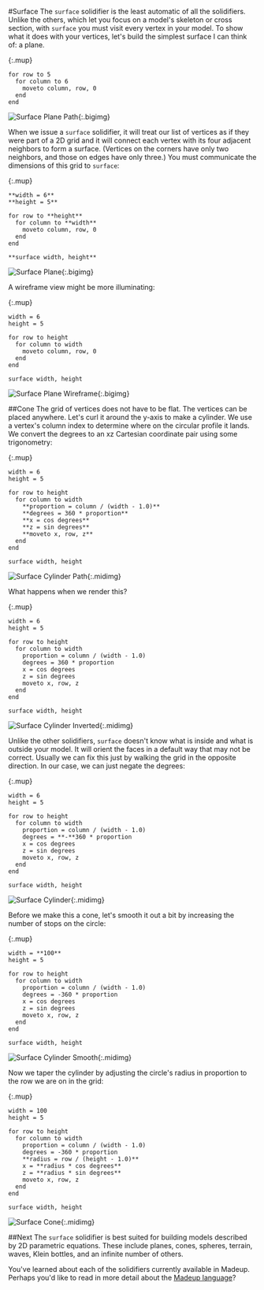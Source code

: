 #Surface
The `surface` solidifier is the least automatic of all the solidifiers. Unlike the others, which let you focus on a model's skeleton or cross section, with `surface` you must visit every vertex in your model. To show what it does with your vertices, let's build the simplest surface I can think of: a plane.

{:.mup}
~~~
for row to 5
  for column to 6
    moveto column, row, 0
  end
end
~~~

![Surface Plane Path](images/surface_plane_path.png){:.bigimg}

When we issue a `surface` solidifier, it will treat our list of vertices as if they were part of a 2D grid and it will connect each vertex with its four adjacent neighbors to form a surface. (Vertices on the corners have only two neighbors, and those on edges have only three.) You must communicate the dimensions of this grid to `surface`:

{:.mup}
~~~
**width = 6**
**height = 5**

for row to **height**
  for column to **width**
    moveto column, row, 0
  end
end

**surface width, height**
~~~

![Surface Plane](images/surface_plane.png){:.bigimg}

A wireframe view might be more illuminating:

{:.mup}
~~~
width = 6
height = 5

for row to height
  for column to width
    moveto column, row, 0
  end
end

surface width, height
~~~

![Surface Plane Wireframe](images/surface_plane_wireframe.png){:.bigimg}

##Cone
The grid of vertices does not have to be flat. The vertices can be placed anywhere. Let's curl it around the y-axis to make a cylinder. We use a vertex's column index to determine where on the circular profile it lands. We convert the degrees to an xz Cartesian coordinate pair using some trigonometry:

{:.mup}
~~~
width = 6
height = 5

for row to height
  for column to width
    **proportion = column / (width - 1.0)**
    **degrees = 360 * proportion**
    **x = cos degrees**
    **z = sin degrees**
    **moveto x, row, z**
  end
end

surface width, height
~~~

![Surface Cylinder Path](images/surface_cylinder_path.png){:.midimg}

What happens when we render this?

{:.mup}
~~~
width = 6
height = 5

for row to height
  for column to width
    proportion = column / (width - 1.0)
    degrees = 360 * proportion
    x = cos degrees
    z = sin degrees
    moveto x, row, z
  end
end

surface width, height
~~~

![Surface Cylinder Inverted](images/surface_cylinder_inverted.png){:.midimg}

Unlike the other solidifiers, `surface` doesn't know what is inside and what is outside your model. It will orient the faces in a default way that may not be correct. Usually we can fix this just by walking the grid in the opposite direction. In our case, we can just negate the degrees:

{:.mup}
~~~
width = 6
height = 5

for row to height
  for column to width
    proportion = column / (width - 1.0)
    degrees = **-**360 * proportion
    x = cos degrees
    z = sin degrees
    moveto x, row, z
  end
end

surface width, height
~~~

![Surface Cylinder](images/surface_cylinder.png){:.midimg}

Before we make this a cone, let's smooth it out a bit by increasing the number of stops on the circle:

{:.mup}
~~~
width = **100**
height = 5

for row to height
  for column to width
    proportion = column / (width - 1.0)
    degrees = -360 * proportion
    x = cos degrees
    z = sin degrees
    moveto x, row, z
  end
end

surface width, height
~~~

![Surface Cylinder Smooth](images/surface_cylinder_smooth.png){:.midimg}

Now we taper the cylinder by adjusting the circle's radius in proportion to the row we are on in the grid:

{:.mup}
~~~
width = 100
height = 5

for row to height
  for column to width
    proportion = column / (width - 1.0)
    degrees = -360 * proportion
    **radius = row / (height - 1.0)**
    x = **radius * cos degrees**
    z = **radius * sin degrees**
    moveto x, row, z
  end
end

surface width, height
~~~

![Surface Cone](images/surface_cone.png){:.midimg}

##Next
The `surface` solidifier is best suited for building models described by 2D parametric equations. These include planes, cones, spheres, terrain, waves, Klein bottles, and an infinite number of others.

You've learned about each of the solidifiers currently available in Madeup. Perhaps you'd like to read in more detail about the [Madeup language](reference.html)?
